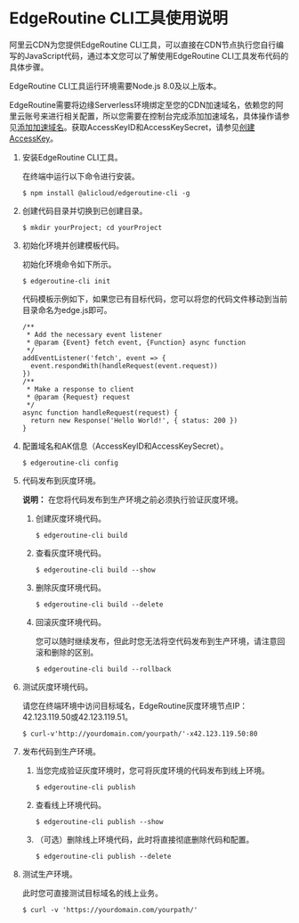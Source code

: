 # EdgeRoutine CLI工具使用说明

阿里云CDN为您提供EdgeRoutine CLI工具，可以直接在CDN节点执行您自行编写的JavaScript代码，通过本文您可以了解使用EdgeRoutine CLI工具发布代码的具体步骤。

EdgeRoutine CLI工具运行环境需要Node.js 8.0及以上版本。

EdgeRoutine需要将边缘Serverless环境绑定至您的CDN加速域名，依赖您的阿里云账号来进行相关配置，所以您需要在控制台完成添加加速域名，具体操作请参见[添加加速域名](/cn.zh-CN/快速入门/添加加速域名.md)。获取AccessKeyID和AccessKeySecret，请参见[创建AccessKey]()。

1.  安装EdgeRoutine CLI工具。

    在终端中运行以下命令进行安装。

    ```
    $ npm install @alicloud/edgeroutine-cli -g
    ```

2.  创建代码目录并切换到已创建目录。

    ```
    $ mkdir yourProject; cd yourProject
    ```

3.  初始化环境并创建模板代码。

    初始化环境命令如下所示。

    ```
    $ edgeroutine-cli init
    ```

    代码模板示例如下，如果您已有目标代码，您可以将您的代码文件移动到当前目录命名为edge.js即可。

    ```
    /**
     * Add the necessary event listener
     * @param {Event} fetch event, {Function} async function
     */
    addEventListener('fetch', event => {
      event.respondWith(handleRequest(event.request))
    })
    /**
     * Make a response to client
     * @param {Request} request
     */
    async function handleRequest(request) {
      return new Response('Hello World!', { status: 200 })
    }
    ```

4.  配置域名和AK信息（AccessKeyID和AccessKeySecret）。

    ```
    $ edgeroutine-cli config
    ```

5.  代码发布到灰度环境。

    **说明：** 在您将代码发布到生产环境之前必须执行验证灰度环境。

    1.  创建灰度环境代码。

        ```
        $ edgeroutine-cli build
        ```

    2.  查看灰度环境代码。

        ```
        $ edgeroutine-cli build --show
        ```

    3.  删除灰度环境代码。

        ```
        $ edgeroutine-cli build --delete
        ```

    4.  回滚灰度环境代码。

        您可以随时继续发布，但此时您无法将空代码发布到生产环境，请注意回滚和删除的区别。

        ```
        $ edgeroutine-cli build --rollback
        ```

6.  测试灰度环境代码。

    请您在终端环境中访问目标域名，EdgeRoutine灰度环境节点IP：42.123.119.50或42.123.119.51。

    ```
    $ curl-v'http://yourdomain.com/yourpath/'-x42.123.119.50:80
    ```

7.  发布代码到生产环境。

    1.  当您完成验证灰度环境时，您可将灰度环境的代码发布到线上环境。

        ```
        $ edgeroutine-cli publish
        ```

    2.  查看线上环境代码。

        ```
        $ edgeroutine-cli publish --show
        ```

    3.  （可选）删除线上环境代码，此时将直接彻底删除代码和配置。

        ```
        $ edgeroutine-cli publish --delete
        ```

8.  测试生产环境。

    此时您可直接测试目标域名的线上业务。

    ```
    $ curl -v 'https://yourdomain.com/yourpath/'
    ```


